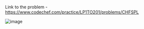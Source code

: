 Link to the problem - https://www.codechef.com/practice/LP1TO201/problems/CHFSPL


![image](https://github.com/Haleshot/Competitive-Programming/assets/57552973/45273485-b4be-4ba2-86b7-b3c8db72f1fb)
